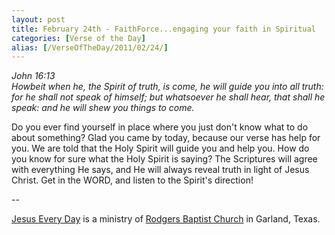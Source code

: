 ```yaml
---
layout: post
title: February 24th - FaithForce...engaging your faith in Spiritual
categories: [Verse of the Day]
alias: [/VerseOfTheDay/2011/02/24/]
---
```


_John 16:13  
Howbeit when he, the Spirit of truth, is come, he will guide you
into all truth: for he shall not speak of himself; but whatsoever he
shall hear, that shall he speak: and he will shew you things to
come._

Do you ever find yourself in place where you just don't know what
to do about something? Glad you came by today, because our verse has
help for you. We are told that the Holy Spirit will guide you and
help you. How do you know for sure what the Holy Spirit is saying?
The Scriptures will agree with everything He says, and He will always
reveal truth in light of Jesus Christ. Get in the WORD, and listen to
the Spirit's direction!

 --

<a href=http://jesuseveryday.net>Jesus Every Day</a> is a ministry of <a href=http://rodgersbaptist.net>Rodgers Baptist Church</a> in Garland, Texas.
